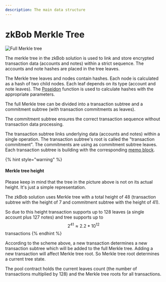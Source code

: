 ```yaml
---
description: The main data structure
---
```


# zkBob Merkle Tree

![Full Merkle tree](../../.gitbook/assets/Merkle\_200dpi\_b.png)

The merkle tree in the zkBob solution is used to link and store encrypted transaction data (accounts and notes) within a strict sequence. The accounts and note hashes are placed in the tree leaves.

The Merkle tree leaves and nodes contain hashes. Each node is calculated as a hash of two child nodes. Each leaf depends on its type (account and note leaves). The [Poseidon](the-poseidon-hash.md) function is used to calculate hashes with the appropriate parameters.

The full Merkle tree can be divided into a transaction subtree and a commitment subtree (with transaction commitments as leaves).

The commitment subtree ensures the correct transaction sequence without transaction data processing.

The transaction subtree links underlying data (accounts and notes) within a single operation. The transaction subtree's root is called the "transaction commitment". The commitments are using as commitment subtree leaves. Each transaction subtree is building with the corresponding [memo block](../transaction-overview/untitled-1/).

{% hint style="warning" %}
#### Merkle tree height

Please keep in mind that the tree in the picture above is not on its actual height. It's just a simple representation.

The zkBob solution uses Merkle tree with a total height of 48 (transaction subtree with the height of 7 and commitment subtree with the height of 41).

So due to this height transaction supports up to 128 leaves (a single account plus 127 notes) and tree supports up to $$2^{41} \approx 2.2 * 10^{12}$$ transactions
{% endhint %}

According to the scheme above, a new transaction determines a new transaction subtree which will be added to the full Merkle tree. Adding a new transaction will affect Merkle tree root. So Merkle tree root determines a current tree state.

The pool contract holds the current leaves count (the number of transactions multiplied by 128) and the Merkle tree roots for all transactions.

